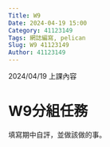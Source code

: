 ```yaml
---
Title: W9
Date: 2024-04-19 15:00
Category: 41123149
Tags: 網誌編寫, pelican
Slug: W9 41123149
Author: 41123149
---
```


2024/04/19 上課內容

<!-- PELICAN_END_SUMMARY -->

# W9分組任務
填寫期中自評，並做該做的事。